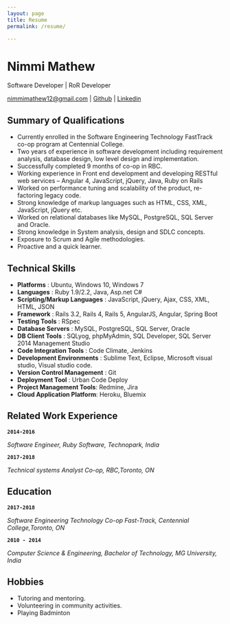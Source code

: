 ```yaml
---
layout: page
title: Resume
permalink: /resume/

---
```

# Nimmi Mathew
Software Developer | RoR Developer

<div id="webaddress">
<a href="isaac@applesdofall.org">nimmimathew12@gmail.com</a>
| <a href="https://github.com/Nimmi12">Github</a> 
| <a href="https://www.linkedin.com/in/nimmi-mathew-aa46bb89/">Linkedin</a>
</div>


## Summary of Qualifications
- Currently enrolled in the Software Engineering Technology FastTrack co-op program at       Centennial College.
- Two years of experience in software development including requirement analysis, database     design, low level design and implementation. 
- Successfully completed 9 months of co-op in RBC.
- Working experience in Front end development and developing RESTful web services – Angular 4, JavaScript, jQuery, Java, Ruby on Rails
- Worked on performance tuning and scalability of the product, re-factoring legacy code.
- Strong knowledge of markup languages such as HTML, CSS, XML, JavaScript, jQuery etc.
- Worked on relational databases like MySQL, PostgreSQL, SQL Server and Oracle.
- Strong knowledge in System analysis, design and SDLC concepts.
- Exposure to Scrum and Agile methodologies.
- Proactive and a quick learner. 


## Technical Skills

- **Platforms** :  Ubuntu, Windows 10, Windows 7
- **Languages** :  Ruby 1.9/2.2, Java, Asp.net C#
- **Scripting/Markup Languages** : JavaScript, jQuery, Ajax, CSS, XML, HTML, JSON
- **Framework** : Rails 3.2, Rails 4, Rails 5, AngularJS, Angular, Spring Boot
- **Testing Tools** : RSpec
- **Database Servers** : MySQL, PostgreSQL, SQL Server, Oracle
- **DB Client Tools** : SQLyog, phpMyAdmin, SQL Developer, SQL Server 2014 Management Studio
- **Code Integration Tools** : Code Climate, Jenkins
- **Development Environments** : Sublime Text, Eclipse, Microsoft visual studio, Visual studio code.
- **Version Control Management** : Git
- **Deployment Tool** : Urban Code Deploy
- **Project Management Tools**: Redmine, Jira
- **Cloud Application Platform**: Heroku, Bluemix

## Related Work Experience

**`2014-2016`**

_Software Engineer, Ruby Software, Technopark, India_

**`2017-2018`**

_Technical systems Analyst Co-op, RBC,Toronto, ON_


## Education

**`2017-2018`**

_Software Engineering Technology Co-op Fast-Track, Centennial College,Toronto, ON_


**`2010 - 2014`**

_Computer Science & Engineering, Bachelor of Technology, MG University, India_


## Hobbies

- Tutoring and mentoring.
- Volunteering in community activities.
- Playing Badminton	


